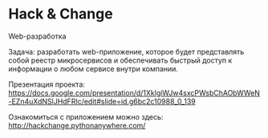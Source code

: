 # Hack & Change
Web-разработка

Задача: разработать web-приложение, которое будет представлять собой реестр микросервисов и обеспечивать быстрый доступ к информации о любом сервисе внутри компании.

Презентация проекта: https://docs.google.com/presentation/d/1XklgiWJw4sxcPWsbChAObWWeN-EZn4uXdNSlJHdFRIc/edit#slide=id.g6bc2c10988_0_139

Ознакомиться с приложением можно здесь: http://hackchange.pythonanywhere.com/
